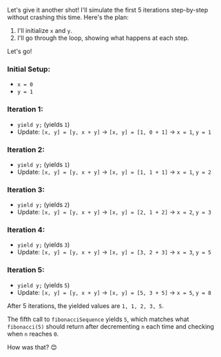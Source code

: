 Let's give it another shot! I'll simulate the first 5 iterations step-by-step without crashing this time. Here's the plan:

1. I'll initialize `x` and `y`.
2. I'll go through the loop, showing what happens at each step.

Let's go!

### Initial Setup:
- `x = 0`
- `y = 1`

### Iteration 1:
- `yield y;` (yields `1`)
- Update: `[x, y] = [y, x + y]` -> `[x, y] = [1, 0 + 1]` -> `x = 1`, `y = 1`

### Iteration 2:
- `yield y;` (yields `1`)
- Update: `[x, y] = [y, x + y]` -> `[x, y] = [1, 1 + 1]` -> `x = 1`, `y = 2`

### Iteration 3:
- `yield y;` (yields `2`)
- Update: `[x, y] = [y, x + y]` -> `[x, y] = [2, 1 + 2]` -> `x = 2`, `y = 3`

### Iteration 4:
- `yield y;` (yields `3`)
- Update: `[x, y] = [y, x + y]` -> `[x, y] = [3, 2 + 3]` -> `x = 3`, `y = 5`

### Iteration 5:
- `yield y;` (yields `5`)
- Update: `[x, y] = [y, x + y]` -> `[x, y] = [5, 3 + 5]` -> `x = 5`, `y = 8`

After 5 iterations, the yielded values are `1, 1, 2, 3, 5`. 

The fifth call to `fibonacciSequence` yields `5`, which matches what `fibonacci(5)` should return after decrementing `n` each time and checking when `n` reaches `0`.

How was that? 😊
